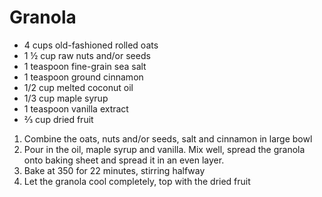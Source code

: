 # Granola

- 4 cups old-fashioned rolled oats
- 1 ½ cup raw nuts and/or seeds
- 1 teaspoon fine-grain sea salt
- 1 teaspoon ground cinnamon
- 1/2 cup melted coconut oil
- 1/3 cup maple syrup
- 1 teaspoon vanilla extract
- ⅔ cup dried fruit

1. Combine the oats, nuts and/or seeds, salt and cinnamon in large bowl
2. Pour in the oil, maple syrup and vanilla. Mix well, spread the granola onto baking sheet and spread it in an even layer.
3. Bake at 350 for 22 minutes, stirring halfway
4. Let the granola cool completely, top with the dried fruit